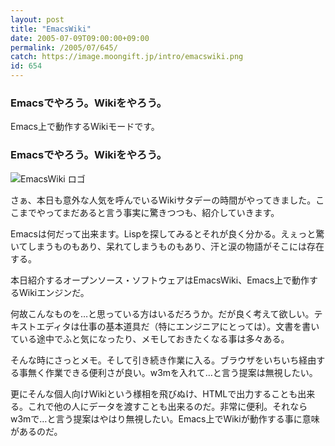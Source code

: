 ```yaml
---
layout: post
title: "EmacsWiki"
date: 2005-07-09T09:00:00+09:00
permalink: /2005/07/645/
catch: https://image.moongift.jp/intro/emacswiki.png
id: 654
---
```

### Emacsでやろう。Wikiをやろう。
  
Emacs上で動作するWikiモードです。  
<!--more-->  

### Emacsでやろう。Wikiをやろう。
  

![EmacsWiki ロゴ](https://image.moongift.jp/intro/emacswiki.png "EmacsWiki ロゴ")

  

さぁ、本日も意外な人気を呼んでいるWikiサタデーの時間がやってきました。ここまでやってまだあると言う事実に驚きつつも、紹介していきます。

  

Emacsは何だって出来ます。Lispを探してみるとそれが良く分かる。えぇっと驚いてしまうものもあり、呆れてしまうものもあり、汗と涙の物語がそこには存在する。

  

本日紹介するオープンソース・ソフトウェアはEmacsWiki、Emacs上で動作するWikiエンジンだ。

  

何故こんなものを…と思っている方はいるだろうか。だが良く考えて欲しい。テキストエディタは仕事の基本道具だ（特にエンジニアにとっては）。文書を書いている途中でふと気になったり、メモしておきたくなる事は多々ある。

  

そんな時にさっとメモ。そして引き続き作業に入る。ブラウザをいちいち経由する事無く作業できる便利さが良い。w3mを入れて…と言う提案は無視したい。

  

更にそんな個人向けWikiという様相を飛びぬけ、HTMLで出力することも出来る。これで他の人にデータを渡すことも出来るのだ。非常に便利。それならw3mで…と言う提案はやはり無視したい。Emacs上でWikiが動作する事に意味があるのだ。

